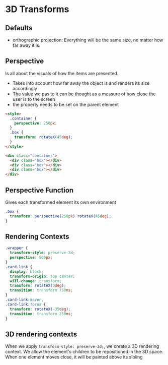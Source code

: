 # 3D Transforms

## Defaults

- orthographic projection: Everything will be the same size, no matter how far away it is.

## Perspective

Is all about the visuals of how the items are presented.

- Takes into account how far away the object is and renders its size accordingly
- The value we pas to it can be thought as a measure of how close the user is to the screen
- the property needs to be set on the parent element

```html
<style>
  .container {
    perspective: 250px;
  }
  .box {
    transform: rotateX(45deg);
  }
</style>

<div class="container">
  <div class="box"></div>
  <div class="box"></div>
  <div class="box"></div>
</div>
```

## Perspective Function

Gives each transformed element its own environment

```css
.box {
  transform: perspective(250px) rotateX(45deg);
}
```

## Rendering Contexts

```css
.wrapper {
  transform-style: preserve-3d;
  perspective: 500px;
}
.card-link {
  display: block;
  transform-origin: top center;
  will-change: transform;
  transform: rotateX(0deg);
  transition: transform 750ms;
}
.card-link:hover,
.card-link:focus {
  transform: rotateX(-35deg);
  transition: transform 250ms;
}
```

## 3D rendering contexts

When we apply `transform-style: preserve-3d;`, we create a 3D rendering context. We allow the element's children to be repositioned in the 3D space. When one element moves close, it will be painted above its sibling
